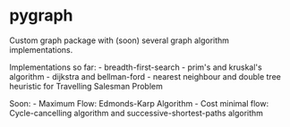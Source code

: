 # pygraph
Custom graph package with (soon) several graph algorithm implementations. 

Implementations so far:
    - breadth-first-search
    - prim's and kruskal's algorithm
    - dijkstra and bellman-ford
    - nearest neighbour and double tree heuristic for Travelling Salesman Problem

Soon:
    - Maximum Flow: Edmonds-Karp Algorithm
    - Cost minimal flow: Cycle-cancelling algorithm and successive-shortest-paths algorithm